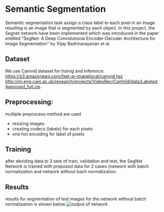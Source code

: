 # Semantic Segmentation

Semantic segmentation task assign a class label to each pixel in an image resulting is an image that is segmented by each object.
In this project, the Segnet network have been implemented which was introduced in the paper entitled "SegNet: A Deep Convolutional Encoder-Decoder Architecture for Image Segmentation" by Vijay Badrinarayanan et al. 

## Dataset
We use Camvid dataset for trainig and inference: <br/>
https://s3.amazonaws.com/fast-ai-imagelocal/camvid.tgz <br/>
http://mi.eng.cam.ac.uk/research/projects/VideoRec/CamVid/data/LabeledApproved_full.zip <br/>

## Preprocessing:
multiple preprocess method are used 
- resizing images
- creating codecs (labels) for each pixels
- one hot encoding for label of pixels

## Training
after deviding data to 3 sets of train, validation and test, the SegNet Network is trained with proposed data for 2 cases (network with batch normalization and network without bach normalization. 


## Results
results for segmentation of test images for the network without batch normalization is shown below
![output of network](output.png "output of network for segmentation")
